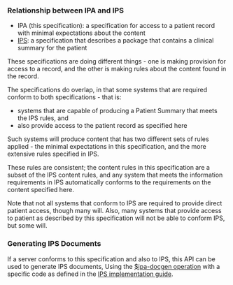 ### Relationship between IPA and IPS 

* IPA (this specification): a specification for access to a patient record with minimal expectations about the content
* [IPS](http://hl7.org/fhir/uv/ips/): a specification that describes a package that contains a clinical summary for the patient

These specifications are doing different things - one is making provision for access to a record, and the other is 
making rules about the content found in the record. 

The specifications do overlap, in that some systems that are required conform to both specifications - that is:
* systems that are capable of producing a Patient Summary that meets the IPS rules, and 
* also provide access to the patient record as specified here 

Such systems will produce content that has two different sets of rules applied - the minimal expectations 
in this specification, and the more extensive rules specified in IPS. 

These rules are consistent; the content rules in this specification are a subset of the IPS content rules, 
and any system that meets the information requirements in IPS automatically conforms to the 
requirements on the content specified here. 

Note that not all systems that conform to IPS are required to provide  direct patient access, though many will. 
Also, many systems that provide access to patient as described by this specification will not be able to conform IPS, but some will.

### Generating IPS Documents 

If a server conforms to this specification and also to IPS, this API can be used to generate IPS documents, 
Using the [$ipa-docgen operation](doc-gen.html) with a specific code as defined in the [IPS implementation guide](http://hl7.org/fhir/uv/ips/principles.html#publishing-or-accessing-the-ips).
